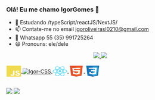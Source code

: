 ### Olá! Eu me chamo IgorGomes 👋


- 🌱 Estudando /typeScript/reactJS/NextJS/
- 📫 Contate-me no email igoroliveirasl0210@gmail.com
- 📱  Whatsapp 55 (35) 991725264
- 😄 Pronouns: ele/dele

<div align="center">
   <a href="https://github.com/IgorGomes012
            ">
     <img height="180em" src="https://github-readme-stats.vercel.app/api?username=IgorGomes012&show_icons=true&theme=dracula&include_all_commits=true&count_private=true"/>
   <img height="180em" src="https://github-readme-stats.vercel.app/api/top-langs/?username=IgorGomes012&layout=compact&langs_count=7&theme=dracula"/>
</div>
<div style="display: inline_block"><br>
  <img align="center" alt="Igor-Js" height="30" width="40" src="https://raw.githubusercontent.com/devicons/devicon/master/icons/javascript/javascript-plain.svg">
  <img align="center" alt="Igor-CSS" height="30" width="40" src="https://cdn.jsdelivr.net/gh/devicons/devicon/icons/typescript/typescript-original.svg" /> 
  <img align="center" alt="Igor-React" height="30" width="40" src="https://raw.githubusercontent.com/devicons/devicon/master/icons/react/react-original.svg">
  <img align="center" alt="Igpr-HTML" height="30" width="40" src="https://raw.githubusercontent.com/devicons/devicon/master/icons/html5/html5-original.svg">
  <img align="center" alt="Igor-CSS" height="30" width="40" src="https://raw.githubusercontent.com/devicons/devicon/master/icons/css3/css3-original.svg">     
</div>  
  
 ##
  
<div>
   <a href="https://www.instagram.com/igor_gomes02/" target="_blank"><img src="https://img.shields.io/badge/-Instagram-%23E4405F?style=for-the-badge&logo=instagram&logoColor=white" target="_blank"></a>
   <a href="https://www.linkedin.com/in/igor-gomes-a78a2b229/" target="_blank"><img src="https://img.shields.io/badge/-LinkedIn-%230077B5?style=for-the-badge&logo=linkedin&logoColor=white" target="_blank"></a> 
</div>  
   
  
  
